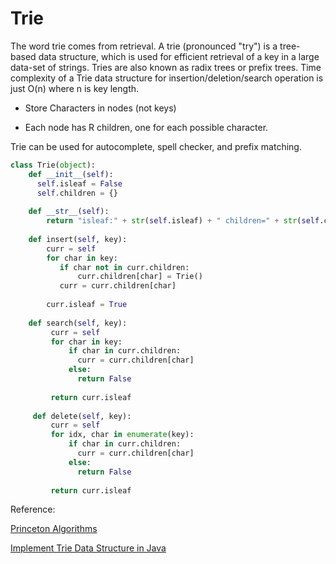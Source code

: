 # Trie

The word trie comes from retrieval. A trie (pronounced "try") is a tree-based data structure, which is used for efficient retrieval of a key in a large data-set of strings. Tries are also known as radix trees or prefix trees. Time complexity of a Trie data structure for insertion/deletion/search operation is just O(n) where n is key length.

* Store Characters in nodes (not keys)

* Each node has R children, one for each possible character.

Trie can be used for autocomplete, spell checker, and prefix matching.

  ```python
  class Trie(object):
      def __init__(self):
        self.isleaf = False
        self.children = {}
        
      def __str__(self):
          return "isleaf:" + str(self.isleaf) + " children=" + str(self.children)
        
      def insert(self, key):
          curr = self
          for char in key: 
             if char not in curr.children:
                 curr.children[char] = Trie()
             curr = curr.children[char]
            
          curr.isleaf = True  
      
      def search(self, key):
           curr = self 
           for char in key:
               if char in curr.children:
                 curr = curr.children[char]
               else:
                 return False
                            
           return curr.isleaf
    
       def delete(self, key):
           curr = self  
           for idx, char in enumerate(key):
               if char in curr.children:
                 curr = curr.children[char]
               else:
                 return False
                            
           return curr.isleaf 
  ```

Reference:

[Princeton Algorithms](https://algs4.cs.princeton.edu/lectures/52Tries.pdf)

[Implement Trie Data Structure in Java](http://www.techiedelight.com/implement-trie-data-structure-java/)
